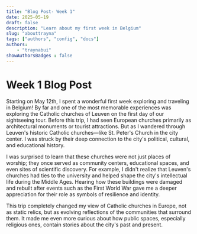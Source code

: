 ```yaml
---
title: "Blog Post- Week 1"
date: 2025-05-19
draft: false 
description: "Learn about my first week in Belgium"
slug: "abouttrayna"
tags: ["authors", "config", "docs"]
authors: 
    - "traynabui"
showAuthorsBadges : false
---
```

# Week 1 Blog Post

Starting on May 12th, I spent a wonderful first week exploring and traveling in Belgium! By far and one of the most memorable experiences was exploring the Catholic churches of Leuven on the first day of our sightseeing tour. Before this trip, I had seen European churches primarily as architectural monuments or tourist attractions. But as I wandered through Leuven's historic Catholic churches—like St. Peter's Church in the city center. I was struck by their deep connection to the city's political, cultural, and educational history.

I was surprised to learn that these churches were not just places of worship; they once served as community centers, educational spaces, and even sites of scientific discovery. For example, I didn't realize that Leuven's churches had ties to the university and helped shape the city's intellectual life during the Middle Ages. Hearing how these buildings were damaged and rebuilt after events such as the First World War gave me a deeper appreciation for their role as symbols of resilience and identity.

This trip completely changed my view of Catholic churches in Europe, not as static relics, but as evolving reflections of the communities that surround them. It made me even more curious about how public spaces, especially religious ones, contain stories about the city's past and present.
